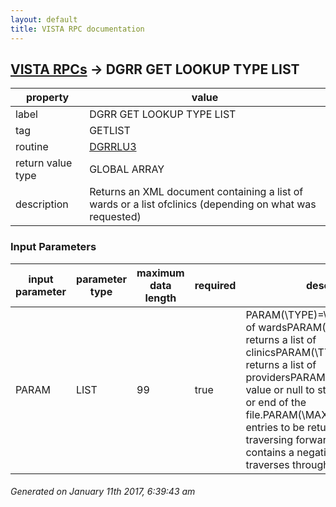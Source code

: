 ```yaml
---
layout: default
title: VISTA RPC documentation
---
```




## [VISTA RPCs](TableOfContent.md) &#8594; DGRR GET LOOKUP TYPE LIST 

 property | value 
--- | --- 
 label | DGRR GET LOOKUP TYPE LIST
 tag | GETLIST
 routine | [DGRRLU3](http://code.osehra.org/dox/Routine_DGRRLU3_source.html)
 return value type | GLOBAL ARRAY
 description | Returns an XML document containing a list of wards or a list ofclinics (depending on what was requested)

### Input Parameters

| input parameter | parameter type | maximum data length | required | description | 
| --- | --- | --- | --- | --- | 
| PARAM | LIST | 99 | true | PARAM(\TYPE\)=\ward\ returns a list of wardsPARAM(\TYPE\)=\clinic\ returns a list of clinicsPARAM(\TYPE\)=\provider\ returns a list of providersPARAM(\VALUE\)=Beginning value or null to start at the beginning               or end of the file.PARAM(\MAXNUM\)=Number of entries to be returned.  Defaults to                traversing forward. If MAXNUM contains a negative                number, traverses through the file backwards. | 




 ###### Generated on January 11th 2017, 6:39:43 am